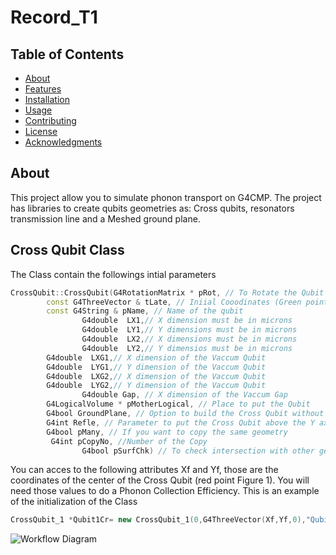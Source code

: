 # Record_T1
## Table of Contents

- [About](#about)
- [Features](#features)
- [Installation](#installation)
- [Usage](#usage)
- [Contributing](#contributing)
- [License](#license)
- [Acknowledgments](#acknowledgments)
## About
This project allow you to simulate phonon transport on G4CMP. The project has libraries to create qubits geometries as: Cross qubits, resonators transmission line and a Meshed ground plane. 
## Cross Qubit Class
The Class contain the followings intial parameters
```cpp
CrossQubit::CrossQubit(G4RotationMatrix * pRot, // To Rotate the Qubit
		const G4ThreeVector & tLate, // Iniial Cooodinates (Green point see Figure 1)
		const G4String & pName, // Name of the qubit
             	G4double  LX1,// X dimension must be in microns
             	G4double  LY1,// Y dimensions must be in microns
              	G4double  LX2,// X dimensions must be in microns
              	G4double  LY2,// Y dimensios must be in microns
		G4double  LXG1,// X dimension of the Vaccum Qubit
		G4double  LYG1,// Y dimension of the Vaccum Qubit
		G4double  LXG2,// X dimension of the Vaccum Qubit
		G4double  LYG2,// Y dimension of the Vaccum Qubit
              	G4double Gap, // X dimension of the Vaccum Gap 
		G4LogicalVolume * pMotherLogical, // Place to put the Qubit
		G4bool GroundPlane, // Option to build the Cross Qubit without Vaccum Gap. You must put false
		G4int Refle, // Parameter to put the Cross Qubit above the Y axis. Only 0 or 1 for 1 above of Y axis
		G4bool pMany, // If you want to copy the same geometry
		 G4int pCopyNo, //Number of the Copy
             	G4bool pSurfChk) // To check intersection with other geometries. True or False
```
You can acces to the following attributes Xf and Yf, those are the coordinates of the center of the Cross Qubit (red point Figure 1). You will need those values to do a Phonon Collection Efficiency. This is an example of the initialization of the Class
```cpp
CrossQubit_1 *Qubit1Cr= new CrossQubit_1(0,G4ThreeVector(Xf,Yf,0),"Qubit1Cr",320,25,25,320,0.0,log_GroundPlaneMesh,true,false,0,checkOverlaps);
```
![Workflow Diagram](./images/workflow-diagram.png)






